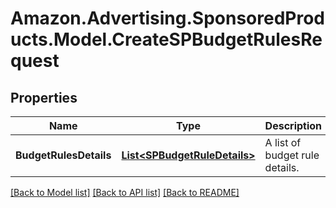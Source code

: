 # Amazon.Advertising.SponsoredProducts.Model.CreateSPBudgetRulesRequest

## Properties

Name | Type | Description | Notes
------------ | ------------- | ------------- | -------------
**BudgetRulesDetails** | [**List&lt;SPBudgetRuleDetails&gt;**](SPBudgetRuleDetails.md) | A list of budget rule details. | [optional] 

[[Back to Model list]](../README.md#documentation-for-models) [[Back to API list]](../README.md#documentation-for-api-endpoints) [[Back to README]](../README.md)

